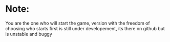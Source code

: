 # Note:
You are the one who will start the game, version with the freedom of choosing who starts first is still under developement, 
its there on github but is unstable and buggy
